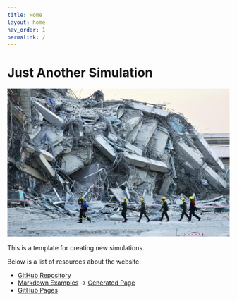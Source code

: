 ```yaml
---
title: Home
layout: home
nav_order: 1
permalink: /
---
```


# Just Another Simulation

![Placeholder](assets/images/earthquake.jpeg)

This is a template for creating new simulations.

Below is a list of resources about the website.

- [GitHub Repository](https://github.com/future-of-security/simulation-template)
- [Markdown Examples](https://github.com/just-the-docs/just-the-docs/blob/main/docs/index-test.md) -> [Generated Page](https://just-the-docs.com/docs/index-test/)
- [GitHub Pages](https://pages.github.com/)
